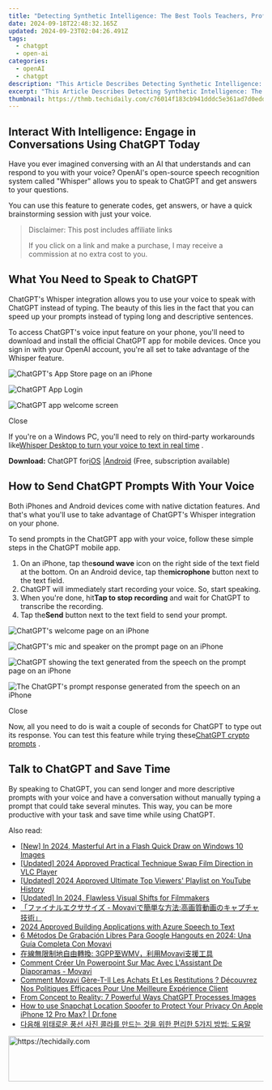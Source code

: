 ```yaml
---
title: "Detecting Synthetic Intelligence: The Best Tools Teachers, Professors & Bosses Need"
date: 2024-09-18T22:48:32.165Z
updated: 2024-09-23T02:04:26.491Z
tags:
  - chatgpt
  - open-ai
categories:
  - openAI
  - chatgpt
description: "This Article Describes Detecting Synthetic Intelligence: The Best Tools Teachers, Professors & Bosses Need"
excerpt: "This Article Describes Detecting Synthetic Intelligence: The Best Tools Teachers, Professors & Bosses Need"
thumbnail: https://thmb.techidaily.com/c76014f183cb941dddc5e361ad7d0edd6dead041e02cfc6dbe8d9945052e8865.jpg
---
```


## Interact With Intelligence: Engage in Conversations Using ChatGPT Today

 Have you ever imagined conversing with an AI that understands and can respond to you with your voice? OpenAI's open-source speech recognition system called "Whisper" allows you to speak to ChatGPT and get answers to your questions.

 You can use this feature to generate codes, get answers, or have a quick brainstorming session with just your voice.

>  Disclaimer: This post includes affiliate links
>
>  If you click on a link and make a purchase, I may receive a commission at no extra cost to you.
>

## What You Need to Speak to ChatGPT

 ChatGPT's Whisper integration allows you to use your voice to speak with ChatGPT instead of typing. The beauty of this lies in the fact that you can speed up your prompts instead of typing long and descriptive sentences.

 To access ChatGPT's voice input feature on your phone, you'll need to download and install the official ChatGPT app for mobile devices. Once you sign in with your OpenAI account, you're all set to take advantage of the Whisper feature.

![ChatGPT's App Store page on an iPhone](https://static1.makeuseofimages.com/wordpress/wp-content/uploads/2023/08/chatgpt-s-app-store-page-on-an-iphone.jpg)

![ChatGPT App Login](https://static1.makeuseofimages.com/wordpress/wp-content/uploads/2023/05/chatgpt-app-login.jpg)

![ChatGPT app welcome screen](https://static1.makeuseofimages.com/wordpress/wp-content/uploads/2023/05/chatgpt-app-welcome-screen.jpg)

Close

 If you're on a Windows PC, you'll need to rely on third-party workarounds like[Whisper Desktop to turn your voice to text in real time](https://www.makeuseof.com/windows-whisper-desktop-guide/) .

**Download:** ChatGPT for[iOS](http://apps.apple.com/app/openai-chatgpt/id6448311069) |[Android](https://www.anrdoezrs.net/links/7251228/type/dlg/sid/UUmuoUeUpU2029654/https://play.google.com/store/apps/details?id=com.openai.chatgpt&hl=en&gl=US) (Free, subscription available)

## How to Send ChatGPT Prompts With Your Voice

 Both iPhones and Android devices come with native dictation features. And that's what you'll use to take advantage of ChatGPT's Whisper integration on your phone.

 To send prompts in the ChatGPT app with your voice, follow these simple steps in the ChatGPT mobile app.

1. On an iPhone, tap the**sound wave** icon on the right side of the text field at the bottom. On an Android device, tap the**microphone** button next to the text field.
2. ChatGPT will immediately start recording your voice. So, start speaking.
3. When you're done, hit**Tap to stop recording** and wait for ChatGPT to transcribe the recording.
4. Tap the**Send** button next to the text field to send your prompt.

![ChatGPT's welcome page on an iPhone](https://static1.makeuseofimages.com/wordpress/wp-content/uploads/2023/09/img_4309.jpg)

![ChatGPT's mic and speaker on the prompt page on an iPhone](https://static1.makeuseofimages.com/wordpress/wp-content/uploads/2023/09/img_4311.jpg)

![ChatGPT showing the text generated from the speech on the prompt page on an iPhone](https://static1.makeuseofimages.com/wordpress/wp-content/uploads/2023/09/img_4313.jpg)

![The ChatGPT's prompt response generated from the speech on an iPhone](https://static1.makeuseofimages.com/wordpress/wp-content/uploads/2023/09/img_4314.jpg)

Close

 Now, all you need to do is wait a couple of seconds for ChatGPT to type out its response. You can test this feature while trying these[ChatGPT crypto prompts](https://www.makeuseof.com/the-best-chatgpt-crypto-prompts/) .

## Talk to ChatGPT and Save Time

 By speaking to ChatGPT, you can send longer and more descriptive prompts with your voice and have a conversation without manually typing a prompt that could take several minutes. This way, you can be more productive with your task and save time while using ChatGPT.

<ins class="adsbygoogle"
     style="display:block"
     data-ad-format="autorelaxed"
     data-ad-client="ca-pub-7571918770474297"
     data-ad-slot="1223367746"></ins>

<ins class="adsbygoogle"
     style="display:block"
     data-ad-client="ca-pub-7571918770474297"
     data-ad-slot="8358498916"
     data-ad-format="auto"
     data-full-width-responsive="true"></ins>

<span class="atpl-alsoreadstyle">Also read:</span>
<div><ul>
<li><a href="https://fox-glue.techidaily.com/new-in-2024-masterful-art-in-a-flash-quick-draw-on-windows-10-images/"><u>[New] In 2024, Masterful Art in a Flash Quick Draw on Windows 10 Images</u></a></li>
<li><a href="https://remote-screen-capture.techidaily.com/updated-2024-approved-practical-technique-swap-film-direction-in-vlc-player/"><u>[Updated] 2024 Approved Practical Technique Swap Film Direction in VLC Player</u></a></li>
<li><a href="https://youtube-lab.techidaily.com/ed-2024-approved-ultimate-top-viewers-playlist-on-youtube-history/"><u>[Updated] 2024 Approved Ultimate Top Viewers' Playlist on YouTube History</u></a></li>
<li><a href="https://screen-mirroring-recording.techidaily.com/updated-in-2024-flawless-visual-shifts-for-filmmakers/"><u>[Updated] In 2024, Flawless Visual Shifts for Filmmakers</u></a></li>
<li><a href="https://tech-haven.techidaily.com/1726233725856-movavi/"><u>「ファイナルエクササイズ - Movaviで簡単な方法:高画質動画のキャプチャ技術」</u></a></li>
<li><a href="https://extra-lessons.techidaily.com/2024-approved-building-applications-with-azure-speech-to-text/"><u>2024 Approved Building Applications with Azure Speech to Text</u></a></li>
<li><a href="https://tech-haven.techidaily.com/6-metodos-de-grabacion-libres-para-google-hangouts-en-2024-una-guia-completa-con-movavi/"><u>6 Métodos De Grabación Libres Para Google Hangouts en 2024: Una Guía Completa Con Movavi</u></a></li>
<li><a href="https://tech-haven.techidaily.com/3gppwmvmovavi/"><u>在線無限制地自由轉換: 3GPP至WMV，利用Movavi支援工具</u></a></li>
<li><a href="https://tech-haven.techidaily.com/comment-creer-un-powerpoint-sur-mac-avec-lassistant-de-diaporamas-movavi/"><u>Comment Créer Un Powerpoint Sur Mac Avec L'Assistant De Diaporamas - Movavi</u></a></li>
<li><a href="https://tech-haven.techidaily.com/comment-movavi-gere-t-il-les-achats-et-les-restitutions-decouvrez-nos-politiques-efficaces-pour-une-meilleure-experience-client/"><u>Comment Movavi Gère-T-Il Les Achats Et Les Restitutions ? Découvrez Nos Politiques Efficaces Pour Une Meilleure Expérience Client</u></a></li>
<li><a href="https://tech-hub.techidaily.com/from-concept-to-reality-7-powerful-ways-chatgpt-processes-images/"><u>From Concept to Reality: 7 Powerful Ways ChatGPT Processes Images</u></a></li>
<li><a href="https://fake-location.techidaily.com/how-to-use-snapchat-location-spoofer-to-protect-your-privacy-on-apple-iphone-12-pro-max-drfone-by-drfone-virtual-ios/"><u>How to use Snapchat Location Spoofer to Protect Your Privacy On Apple iPhone 12 Pro Max? | Dr.fone</u></a></li>
<li><a href="https://tech-haven.techidaily.com/1726233785494-5/"><u>다음해 위태로운 풍선 사진 콜라를 만드는 것을 위한 편리한 5가지 방법: 도움말</u></a></li>
</ul></div>

<!-- affiliate ads begin -->
<a href="https://appsumo.8odi.net/c/5597632/2123749/7443" target="_top" id="2123749">
  <img src="//a.impactradius-go.com/display-ad/7443-2123749" border="0" alt="https://techidaily.com" width="728" height="90"/>
</a>
<img height="0" width="0" src="https://appsumo.8odi.net/i/5597632/2123749/7443" style="position:absolute;visibility:hidden;" border="0" />
<!-- affiliate ads end -->

